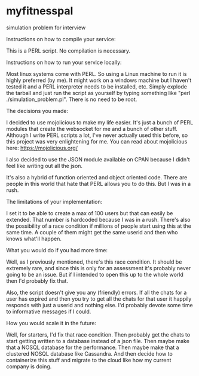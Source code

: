 # myfitnesspal
simulation problem for interview

Instructions on how to compile your service:

This is a PERL script. No compilation is necessary.

Instructions on how to run your service locally:

Most linux systems come with PERL. So using a Linux machine to run it is highly preferred (by me). It might work on a windows machine but I haven't tested it and a PERL interpreter needs to be installed, etc.  Simply explode the tarball and just run the script as yourself by typing something like "perl ./simulation_problem.pl". There is no need to be root.

The decisions you made:

I decided to use mojolicious to make my life easier.  It's just a bunch of PERL modules that create the websocket for me and a bunch of other stuff.  Although I write PERL scripts a lot, I've never actually used this before, so this project was very enlightening for me.  You can read about mojolicious here: https://mojolicious.org/

I also decided to use the JSON module available on CPAN because I didn't feel like writing out all the json.

It's also a hybrid of function oriented and object oriented code.  There are people in this world that hate that PERL allows you to do this.  But I was in a rush.

The limitations of your implementation:

I set it to be able to create a max of 100 users but that can easily be extended.  That number is hardcoded because I was in a rush.  There's also the possibility of a race condition if millions of people start using this at the same time.  A couple of them might get the same userid and then who knows what'll happen.

What you would do if you had more time:

Well, as I previously mentioned, there's this race condition.  It should be extremely rare, and since this is only for an assessment it's probably never going to be an issue.  But if I intended to open this up to the whole world then I'd probably fix that.

Also, the script doesn't give you any (friendly) errors. If all the chats for a user has expired and then you try to get all the chats for that user it happily responds with just a userid and nothing else.  I'd probably devote some time to informative messages if I could.

How you would scale it in the future:

Well, for starters, I'd fix that race condition.  Then probably get the chats to start getting written to a database instead of a json file.  Then maybe make that a NOSQL database for the performance.  Then maybe make that a clustered NOSQL database like Cassandra.  And then decide how to containerize this stuff and migrate to the cloud like how my current company is doing.

